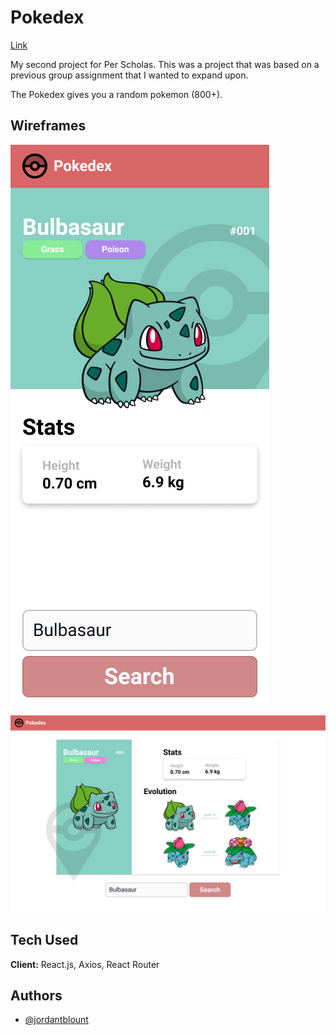 
# Pokedex 

[Link](https://react-pokedex-blt.herokuapp.com/)

My second project for Per Scholas. This was a project that was based on a previous group assignment that I wanted to expand upon. 

The Pokedex gives you a random pokemon (800+). 



## Wireframes

![Mobile](https://raw.githubusercontent.com/JordanBlount/pokedex/main/wireframes/mobile.png)

![Desktop](https://raw.githubusercontent.com/JordanBlount/pokedex/main/wireframes/desktop.png)

## Tech Used

**Client:** React.js, Axios, React Router
  
## Authors

- [@jordantblount](https://jordanblount.com)

  